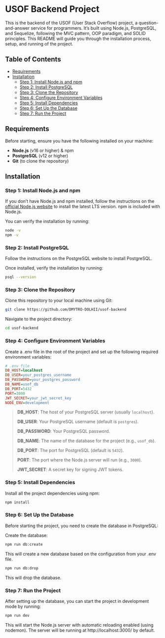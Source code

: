 # USOF Backend Project

This is the backend of the USOF (User Stack Overflow) project, a question-and-answer service for programmers. It’s built using Node.js, PostgreSQL, and Sequelize, following the MVC pattern, OOP paradigm, and SOLID principles. This README will guide you through the installation process, setup, and running of the project.

## Table of Contents
- [Requirements](#requirements)
- [Installation](#installation)
  - [Step 1: Install Node.js and npm](#step-1-install-nodejs-and-npm)
  - [Step 2: Install PostgreSQL](#step-2-install-postgresql)
  - [Step 3: Clone the Repository](#step-3-clone-the-repository)
  - [Step 4: Configure Environment Variables](#step-4-configure-environment-variables)
  - [Step 5: Install Dependencies](#step-5-install-dependencies)
  - [Step 6: Set Up the Database](#step-6-set-up-the-database)
  - [Step 7: Run the Project](#step-7-run-the-project)


## Requirements

Before starting, ensure you have the following installed on your machine:

- **Node.js** (v16 or higher) & npm
- **PostgreSQL** (v12 or higher)
- **Git** (to clone the repository)

## Installation

### Step 1: Install Node.js and npm

If you don’t have Node.js and npm installed, follow the instructions on the [official Node.js website](https://nodejs.org/en/) to install the latest LTS version. npm is included with Node.js.

You can verify the installation by running:

```bash
node -v
npm -v
```

### Step 2: Install PostgreSQL
Follow the instructions on the PostgreSQL website to install PostgreSQL.

Once installed, verify the installation by running:

```bash
psql --version
```

### Step 3: Clone the Repository
Clone this repository to your local machine using Git:

```bash
git clone https://github.com/DMYTRO-DOLHII/usof-backend
```

Navigate to the project directory:

```bash
cd usof-backend
```

### Step 4: Configure Environment Variables
Create a .env file in the root of the project and set up the following required environment variables:

```ini
# .env file
DB_HOST=localhost
DB_USER=your_postgres_username
DB_PASSWORD=your_postgres_password
DB_NAME=usof_db
DB_PORT=5432
PORT=3000
JWT_SECRET=your_jwt_secret_key
NODE_ENV=development
```

> **DB_HOST**: The host of your PostgreSQL server (usually `localhost`).
> 
> **DB_USER**: Your PostgreSQL username (default is `postgres`).
> 
> **DB_PASSWORD**: Your PostgreSQL password.
> 
> **DB_NAME**: The name of the database for the project (e.g., `usof_db`).
> 
> **DB_PORT**: The port for PostgreSQL (default is `5432`).
> 
> **PORT**: The port where the Node.js server will run (e.g., `3000`).
> 
> **JWT_SECRET**: A secret key for signing JWT tokens.

### Step 5: Install Dependencies
Install all the project dependencies using npm:

```bash
npm install
```

### Step 6: Set Up the Database
Before starting the project, you need to create the database in PostgreSQL:

Create the database:

```bash
npm run db:create
```

This will create a new database based on the configuration from your .env file.

```bash
npm run db:drop
```

This will drop the database.

### Step 7: Run the Project
After setting up the database, you can start the project in development mode by running:

```bash
npm run dev
```

This will start the Node.js server with automatic reloading enabled (using nodemon). The server will be running at http://localhost:3000/ by default.
